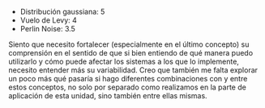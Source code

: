 - Distribución gaussiana: 5
- Vuelo de Levy: 4
- Perlin Noise: 3.5

Siento que necesito fortalecer (especialmente en el último concepto) su comprensión en el sentido de que si bien entiendo de qué manera puedo utilizarlo y cómo
puede afectar los sistemas a los que lo implemente, necesito entender más su variabilidad. Creo que también me falta explorar un poco más qué pasaría si hago
diferentes combinaciones con y entre estos conceptos, no solo por separado como realizamos en la parte de aplicación de esta unidad, sino también entre ellas mismas.


